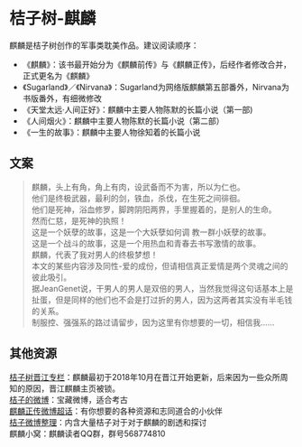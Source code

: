 # 桔子树-麒麟

麒麟是桔子树创作的军事类耽美作品。建议阅读顺序：  
*  《麒麟》：该书最开始分为《麒麟前传》与《麒麟正传》，后经作者修改合并，正式更名为《麒麟》  
*  《Sugarland》／《Nirvana》：Sugarland为网络版麒麟第五部番外，Nirvana为书版番外，有细微修改  
*  《天堂太远·人间正好》：麒麟中主要人物陈默的长篇小说（第一部)  
*  《人间烟火》：麒麟中主要人物陈默的长篇小说（第二部）  
*  《一生的故事》：麒麟中主要人物徐知着的长篇小说  

文案
------
>麒麟，头上有角，角上有肉，设武备而不为害，所以为仁也。  
他们是终极武器，最利的剑，铁血，杀伐，在生死之间徘徊。  
他们是死神，浴血修罗，脚跨阴阳两界，手里握着的，是别人的生命。  
然而仁慈，是死神的执照！  
这是一个妖孽的故事，这是一个大妖孽如何调 教一群小妖孽的故事。  
这是一个战斗的故事，这是一个用热血和青春去书写激情的故事。  
麒麟，代表了我对男人的终极梦想！  
本文的某些内容涉及同性-爱的成份，但请相信真正爱情是两个灵魂之间的彼此吸引。  
据JeanGenet说，干男人的男人是双倍的男人，当然我觉得这句话基本上是扯蛋，但是同样的他们也不会是打过折的男人，因为这两者其实没有半毛钱的关系。  
制服控、强强系的路过请留步，因为这里有你想要的一切，相信我……  

其他资源
------
[桔子树晋江专栏](http://www.jjwxc.net/oneauthor.php?authorid=147641)：麒麟最初于2018年10月在晋江开始更新，后来因为一些众所周知的原因，晋江麒麟主页被锁。  
[桔子的微博](https://www.weibo.com/juzishu)：宝藏微博，适合考古  
[麒麟正传微博超话](https://www.weibo.com/p/10080817b3fc5cfa88fa9fc55bb4b6a1faa584/super_index)：有你想要的各种资源和志同道合的小伙伴  
[桔子微博整理](https://m.weibo.cn/6864244146/4423190979658207)：内含大量桔子对于对于麒麟的剧透和探讨  
麒麟小窝：麒麟读者QQ群，群号568774810
